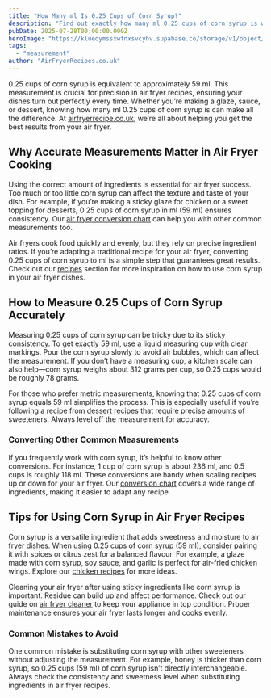```yaml
---
title: "How Many ml Is 0.25 Cups of Corn Syrup?"
description: "Find out exactly how many ml 0.25 cups of corn syrup is with our easy conversion guide. Perfect for air fryer recipes!"
pubDate: 2025-07-28T00:00:00.000Z
heroImage: "https://klueoymssxwfnxsvcyhv.supabase.co/storage/v1/object/public/images/how-many-ml-is-0-25-cups-of-corn-syrup-9d383f62.webp"
tags:
  - "measurement"
author: "AirFryerRecipes.co.uk"
---
```


<p>0.25 cups of corn syrup is equivalent to approximately 59 ml. This measurement is crucial for precision in air fryer recipes, ensuring your dishes turn out perfectly every time. Whether you’re making a glaze, sauce, or dessert, knowing how many ml 0.25 cups of corn syrup is can make all the difference. At <a href=https://www.airfryerrecipe.co.uk/>airfryerrecipe.co.uk</a>, we’re all about helping you get the best results from your air fryer.</p>

<h2>Why Accurate Measurements Matter in Air Fryer Cooking</h2>
<p>Using the correct amount of ingredients is essential for air fryer success. Too much or too little corn syrup can affect the texture and taste of your dish. For example, if you’re making a sticky glaze for chicken or a sweet topping for desserts, 0.25 cups of corn syrup in ml (59 ml) ensures consistency. Our <a href=https://www.airfryerrecipe.co.uk/air-fryer-conversion-chart>air fryer conversion chart</a> can help you with other common measurements too.</p>
<p>Air fryers cook food quickly and evenly, but they rely on precise ingredient ratios. If you’re adapting a traditional recipe for your air fryer, converting 0.25 cups of corn syrup to ml is a simple step that guarantees great results. Check out our <a href=https://www.airfryerrecipe.co.uk/recipes>recipes</a> section for more inspiration on how to use corn syrup in your air fryer dishes.</p>

<h2>How to Measure 0.25 Cups of Corn Syrup Accurately</h2>
<p>Measuring 0.25 cups of corn syrup can be tricky due to its sticky consistency. To get exactly 59 ml, use a liquid measuring cup with clear markings. Pour the corn syrup slowly to avoid air bubbles, which can affect the measurement. If you don’t have a measuring cup, a kitchen scale can also help—corn syrup weighs about 312 grams per cup, so 0.25 cups would be roughly 78 grams.</p>
<p>For those who prefer metric measurements, knowing that 0.25 cups of corn syrup equals 59 ml simplifies the process. This is especially useful if you’re following a recipe from <a href=https://www.airfryerrecipe.co.uk/recipe-category/dessert>dessert recipes</a> that require precise amounts of sweeteners. Always level off the measurement for accuracy.</p>

<h3>Converting Other Common Measurements</h3>
<p>If you frequently work with corn syrup, it’s helpful to know other conversions. For instance, 1 cup of corn syrup is about 236 ml, and 0.5 cups is roughly 118 ml. These conversions are handy when scaling recipes up or down for your air fryer. Our <a href=https://www.airfryerrecipe.co.uk/air-fryer-conversion-chart>conversion chart</a> covers a wide range of ingredients, making it easier to adapt any recipe.</p>

<h2>Tips for Using Corn Syrup in Air Fryer Recipes</h2>
<p>Corn syrup is a versatile ingredient that adds sweetness and moisture to air fryer dishes. When using 0.25 cups of corn syrup (59 ml), consider pairing it with spices or citrus zest for a balanced flavour. For example, a glaze made with corn syrup, soy sauce, and garlic is perfect for air-fried chicken wings. Explore our <a href=https://www.airfryerrecipe.co.uk/recipe-category/chicken>chicken recipes</a> for more ideas.</p>
<p>Cleaning your air fryer after using sticky ingredients like corn syrup is important. Residue can build up and affect performance. Check out our guide on <a href=https://www.airfryerrecipe.co.uk/air-fryer-cleaner>air fryer cleaner</a> to keep your appliance in top condition. Proper maintenance ensures your air fryer lasts longer and cooks evenly.</p>

<h3>Common Mistakes to Avoid</h3>
<p>One common mistake is substituting corn syrup with other sweeteners without adjusting the measurement. For example, honey is thicker than corn syrup, so 0.25 cups (59 ml) of corn syrup isn’t directly interchangeable. Always check the consistency and sweetness level when substituting ingredients in air fryer recipes.</p>